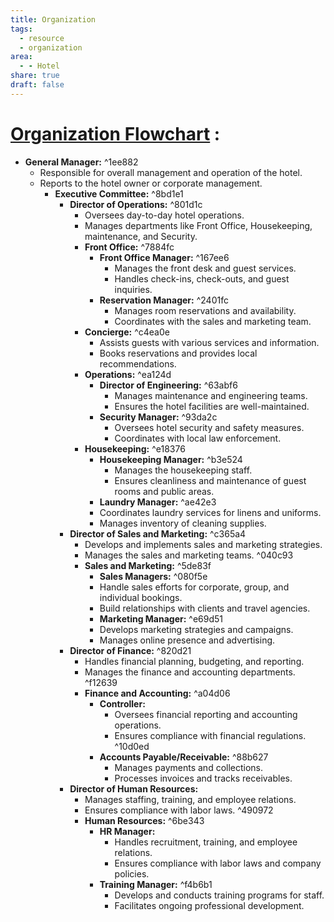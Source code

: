 ```yaml
---
title: Organization
tags:
  - resource
  - organization
area:
  - - Hotel
share: true
draft: false
---
```


# [Organization Flowchart](../../../img/Organization%20Flowchart.canvas.md) :

- **General Manager:** ^1ee882
    - Responsible for overall management and operation of the hotel.
    - Reports to the hotel owner or corporate management.
		- **Executive Committee:**  ^8bd1e1
		    - **Director of Operations:** ^801d1c
		        - Oversees day-to-day hotel operations.
		        - Manages departments like Front Office, Housekeeping, maintenance, and Security.
				- **Front Office:** ^7884fc
				    - **Front Office Manager:** ^167ee6
				        - Manages the front desk and guest services.
				        - Handles check-ins, check-outs, and guest inquiries.
				    - **Reservation Manager:** ^2401fc
				        - Manages room reservations and availability.
				        - Coordinates with the sales and marketing team.
			    - **Concierge:** ^c4ea0e
			        - Assists guests with various services and information.
			        - Books reservations and provides local recommendations.
				- **Operations:** ^ea124d
				    - **Director of Engineering:** ^63abf6
				        - Manages maintenance and engineering teams.
				        - Ensures the hotel facilities are well-maintained.
				    - **Security Manager:** ^93da2c
				        - Oversees hotel security and safety measures.
				        - Coordinates with local law enforcement.  
				- **Housekeeping:** ^e18376
				    - **Housekeeping Manager:** ^b3e524
				        - Manages the housekeeping staff.
				        - Ensures cleanliness and maintenance of guest rooms and public areas.
					- **Laundry Manager:** ^ae42e3
			        - Coordinates laundry services for linens and uniforms.
			        - Manages inventory of cleaning supplies.	
			- **Director of Sales and Marketing:** ^c365a4
		        - Develops and implements sales and marketing strategies.
		        - Manages the sales and marketing teams.  ^040c93
				- **Sales and Marketing:** ^5de83f
				    - **Sales Managers:** ^080f5e
			        - Handle sales efforts for corporate, group, and individual bookings.
			        - Build relationships with clients and travel agencies.
				    - **Marketing Manager:** ^e69d51
			        - Develops marketing strategies and campaigns.
			        - Manages online presence and advertising.
			- **Director of Finance:** ^820d21
		        - Handles financial planning, budgeting, and reporting.
		        - Manages the finance and accounting departments. ^f12639
				- **Finance and Accounting:** ^a04d06
					- **Controller:**
				        - Oversees financial reporting and accounting operations.
				        - Ensures compliance with financial regulations. ^10d0ed
				    - **Accounts Payable/Receivable:** ^88b627
				        - Manages payments and collections.
				        - Processes invoices and tracks receivables.
			- **Director of Human Resources:**
		        - Manages staffing, training, and employee relations.
		        - Ensures compliance with labor laws. ^490972
				- **Human Resources:** ^6be343
				    - **HR Manager:**
				        - Handles recruitment, training, and employee relations.
				        - Ensures compliance with labor laws and company policies.
				    - **Training Manager:** ^f4b6b1
				        - Develops and conducts training programs for staff.
				        - Facilitates ongoing professional development.



